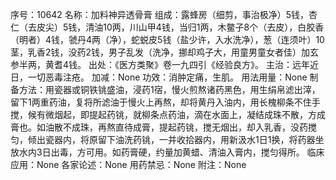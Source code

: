 序号：10642
名称：加料神异透骨膏
组成：露蜂房（细剪，事治极净）5钱，杏仁（去皮尖）5钱，清油10两，川山甲4钱，当归1两，木鳖子8个（去皮），白胶香（明者）4钱，虢丹4两（净），蛇蜕皮5钱（盐少许，入水洗净），葱（连须叶）10茎，乳香2钱，没药2钱，男子乱发（洗净，挪却鸡子大，用童男童女者佳）加玄参半两，黄耆4钱。
出处：《医方类聚》卷一九四引《经验良方》。
主治：远年近日，一切恶毒注疮。
加减：None
功效：消肿定痛，生肌。
用法用量：None
制备方法：用瓷器或铜铁铫盛油，浸药1宿，慢火煎熬诸药黑色，用生绢帛滤出滓，留下1两重药油，复将所滤油于慢火上再熬，却将黄丹入油内，用长槐柳条不住手搅，候有微烟起，即提起药铫，就柳条点药油，滴在水面上，凝结成珠不散，方成膏也。如油散不成珠，再熬直待成膏，提起药铫，搅无烟出，却入乳香，没药搅匀，倾出瓷器内，将原留下油洗药铫，一并收拾器内，用新汲水1日1换，将药器坐放水内3日出毒，方可用。如药膏硬，约量加黄蜡、清油入膏内，搅匀得所。
临床应用：None
各家论述：None
用药禁忌：None
附注：None
